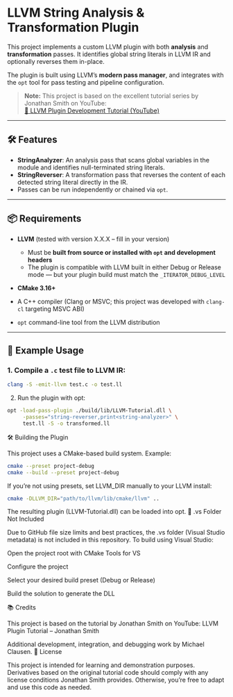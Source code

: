 # LLVM String Analysis & Transformation Plugin

This project implements a custom LLVM plugin with both **analysis** and **transformation** passes. It identifies global string literals in LLVM IR and optionally reverses them in-place.

The plugin is built using LLVM’s **modern pass manager**, and integrates with the `opt` tool for pass testing and pipeline configuration.

> **Note:** This project is based on the excellent tutorial series by Jonathan Smith on YouTube:  
> [🔗 LLVM Plugin Development Tutorial (YouTube)](https://www.youtube.com/watch?v=zlD2MpU7XIw)

---

## 🛠 Features

- **StringAnalyzer**: An analysis pass that scans global variables in the module and identifies null-terminated string literals.
- **StringReverser**: A transformation pass that reverses the content of each detected string literal directly in the IR.
- Passes can be run independently or chained via `opt`.

---

## 📦 Requirements

- **LLVM** (tested with version X.X.X – fill in your version)
  - Must be **built from source or installed with `opt` and development headers**
  - The plugin is compatible with LLVM built in either Debug or Release mode — but your plugin build must match the `_ITERATOR_DEBUG_LEVEL`

- **CMake 3.16+**
- A C++ compiler (Clang or MSVC; this project was developed with `clang-cl` targeting MSVC ABI)
- `opt` command-line tool from the LLVM distribution

---

## 🧪 Example Usage

### 1. Compile a `.c` test file to LLVM IR:

```bash
clang -S -emit-llvm test.c -o test.ll
```

2. Run the plugin with opt:

```bash
opt -load-pass-plugin ./build/lib/LLVM-Tutorial.dll \
     -passes="string-reverser,print<string-analyzer>" \
     test.ll -S -o transformed.ll
```

🛠 Building the Plugin

This project uses a CMake-based build system. Example:

```bash
cmake --preset project-debug
cmake --build --preset project-debug
```
If you’re not using presets, set LLVM_DIR manually to your LLVM install:

```bash
cmake -DLLVM_DIR="path/to/llvm/lib/cmake/llvm" ..
```

The resulting plugin (LLVM-Tutorial.dll) can be loaded into opt.
🚫 .vs Folder Not Included

Due to GitHub file size limits and best practices, the .vs folder (Visual Studio metadata) is not included in this repository. To build using Visual Studio:

  Open the project root with CMake Tools for VS

  Configure the project

  Select your desired build preset (Debug or Release)

  Build the solution to generate the DLL

📚 Credits

This project is based on the tutorial by Jonathan Smith on YouTube:
LLVM Plugin Tutorial – Jonathan Smith

Additional development, integration, and debugging work by Michael Clausen.
🧠 License

This project is intended for learning and demonstration purposes. Derivatives based on the original tutorial code should comply with any license conditions Jonathan Smith provides. Otherwise, you’re free to adapt and use this code as needed.

